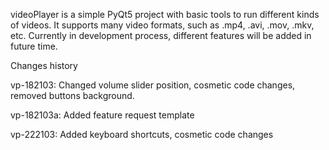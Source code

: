 videoPlayer is a simple PyQt5 project with basic tools to run different kinds of videos. It supports many video formats, such as .mp4, .avi, .mov, .mkv, etc. Currently in development process, different features will be added in future time.

Changes history

vp-182103: Changed volume slider position, cosmetic code changes, removed buttons background.

vp-182103a: Added feature request template

vp-222103: Added keyboard shortcuts, cosmetic code changes
